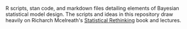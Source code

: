 
R scripts, stan code, and markdown files detailing elements of Bayesian statistical model design. The scripts and ideas in this repository draw heavily on Richarch Mcelreath's [Statistical Rethinking](http://xcelab.net/rm/statistical-rethinking/) book and lectures.

